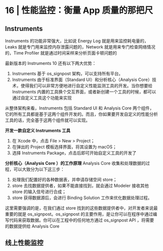 # 16 | 性能监控：衡量 App 质量的那把尺

## Instruments
Instruments 的功能非常强大，比如说 Energy Log 就是用来监控耗电量的，Leaks 就是专门用来监控内存泄露问题的，Network 就是用来专门检查网络情况的，Time Profiler 就是通过时间采样来分析页面卡顿问题的

最新版本的 Instruments 10 还有以下两大优势：
1. Instruments 基于 os_signpost 架构，可以支持所有平台。
2. Instruments 由于标准界面（Standard UI）和分析核心（Analysis Core）技术，使得我们可以非常方便地进行自定义性能监测工具的开发。当你想要给 Instruments 内置的工具换个交互界面，或者新创建一个工具的时候，都可以通过自定义工具这个功能来实现

从整体架构来看，Instruments 包括 Standard UI 和 Analysis Core 两个组件，它的所有工具都是基于这两个组件开发的。而且，你如果要开发自定义的性能分析工具的话，完全基于这两个组件就可以实现。

**开发一款自定义 Instruments 工具**
1. 在 Xcode 中，点击 File > New > Project；
2. 在弹出的 Project 模板选择界面，将其设置为 macOS；
3. 选择 Instruments Package，点击后即可开始自定义工具的开发了

**分析核心（Analysis Core ）的工作原理**
Analysis Core 收集和处理数据的过程，可以大致分为以下这三步：
1. 处理我们配置好的各种数据表，并申请存储空间 store；
2. store 去找数据提供者，如果不能直接找到，就会通过 Modeler 接收其他 store 的输入信号进行合成；
3. store 获得数据源后，会进行 Binding Solution 工作来优化数据处理过程。

这里需要强调的是，在我们通过 store 找到的这些数据提供者中，对开发者来说最重要的就是 os_signpost。os_signpost 的主要作用，是让你可以在程序中通过编写代码来获取数据。你可以在工程中的任何地方通过 os_signpost API ，将需要的数据提供给 Analysis Core


## 线上性能监控







